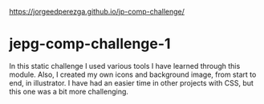 https://jorgeedperezga.github.io/jp-comp-challenge/

# jepg-comp-challenge-1

In this static challenge I used various tools I have learned through this module. 
Also, I created my own icons and background image, from start to end, in illustrator.
I have had an easier time in other projects with CSS, but this one was a bit more challenging. 
